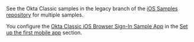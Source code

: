 See the Okta Classic samples in the legacy branch of the [iOS Samples repository](https://github.com/okta/samples-ios/tree/legacy-samples) for multiple samples.

You configure the [Okta Classic iOS Browser Sign-In Sample App](https://github.com/okta/samples-ios/tree/legacy-samples/browser-sign-in) in the [Set up the first mobile app](#set-up-the-first-mobile-app) section.
